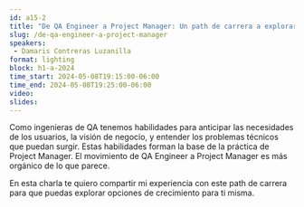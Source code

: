 ```yaml
---
id: a15-2
title: "De QA Engineer a Project Manager: Un path de carrera a explorar"
slug: /de-qa-engineer-a-project-manager
speakers:
 - Damaris Contreras Luzanilla
format: lighting
block: h1-a-2024
time_start: 2024-05-08T19:15:00-06:00
time_end: 2024-05-08T19:25:00-06:00
video:
slides:
---
```


Como ingenieras de QA tenemos habilidades para anticipar las necesidades de los usuarios, la visión de negocio, y entender los problemas técnicos que puedan surgir. Estas habilidades forman la base de la práctica de Project Manager. El movimiento de QA Engineer a Project Manager es más orgánico de lo que parece.

En esta charla te quiero compartir mi experiencia con este path de carrera para que puedas explorar opciones de crecimiento para ti misma.